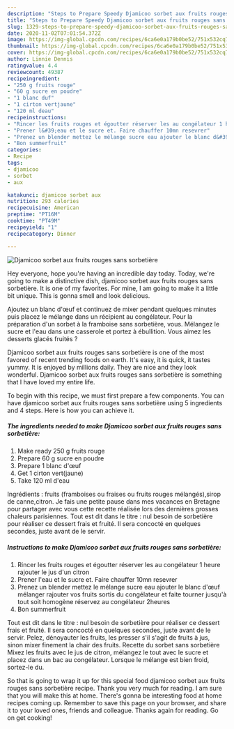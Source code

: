 ```yaml
---
description: "Steps to Prepare Speedy Djamicoo sorbet aux fruits rouges sans sorbetière"
title: "Steps to Prepare Speedy Djamicoo sorbet aux fruits rouges sans sorbetière"
slug: 1329-steps-to-prepare-speedy-djamicoo-sorbet-aux-fruits-rouges-sans-sorbetiere
date: 2020-11-02T07:01:54.372Z
image: https://img-global.cpcdn.com/recipes/6ca6e0a179b0be52/751x532cq70/djamicoo-sorbet-aux-fruits-rouges-sans-sorbetiere-photo-principale-de-la-recette.jpg
thumbnail: https://img-global.cpcdn.com/recipes/6ca6e0a179b0be52/751x532cq70/djamicoo-sorbet-aux-fruits-rouges-sans-sorbetiere-photo-principale-de-la-recette.jpg
cover: https://img-global.cpcdn.com/recipes/6ca6e0a179b0be52/751x532cq70/djamicoo-sorbet-aux-fruits-rouges-sans-sorbetiere-photo-principale-de-la-recette.jpg
author: Linnie Dennis
ratingvalue: 4.4
reviewcount: 49387
recipeingredient:
- "250 g fruits rouge"
- "60 g sucre en poudre"
- "1 blanc duf"
- "1 cirton vertjaune"
- "120 ml deau"
recipeinstructions:
- "Rincer les fruits rouges et égoutter réserver les au congélateur 1 heure rajouter le jus d&#39;un citron"
- "Prener l&#39;eau et le sucre et. Faire chauffer 10mn resevrer"
- "Prenez un blender mettez le mélange sucre eau ajouter le blanc d&#39;œuf mélanger rajouter vos fruits sortis du congélateur et faite tourner jusqu&#39;à tout soit homogène réservez au congélateur 2heures"
- "Bon summerfruit"
categories:
- Recipe
tags:
- djamicoo
- sorbet
- aux

katakunci: djamicoo sorbet aux 
nutrition: 293 calories
recipecuisine: American
preptime: "PT16M"
cooktime: "PT49M"
recipeyield: "1"
recipecategory: Dinner

---
```



![Djamicoo sorbet aux fruits rouges sans sorbetière](https://img-global.cpcdn.com/recipes/6ca6e0a179b0be52/751x532cq70/djamicoo-sorbet-aux-fruits-rouges-sans-sorbetiere-photo-principale-de-la-recette.jpg)

Hey everyone, hope you're having an incredible day today. Today, we're going to make a distinctive dish, djamicoo sorbet aux fruits rouges sans sorbetière. It is one of my favorites. For mine, I am going to make it a little bit unique. This is gonna smell and look delicious.

Ajoutez un blanc d&#39;œuf et continuez de mixer pendant quelques minutes puis placez le mélange dans un récipient au congélateur. Pour la préparation d&#39;un sorbet à la framboise sans sorbetière, vous. Mélangez le sucre et l&#39;eau dans une casserole et portez à ébullition. Vous aimez les desserts glacés fruités ?

Djamicoo sorbet aux fruits rouges sans sorbetière is one of the most favored of recent trending foods on earth. It's easy, it is quick, it tastes yummy. It is enjoyed by millions daily. They are nice and they look wonderful. Djamicoo sorbet aux fruits rouges sans sorbetière is something that I have loved my entire life.


To begin with this recipe, we must first prepare a few components. You can have djamicoo sorbet aux fruits rouges sans sorbetière using 5 ingredients and 4 steps. Here is how you can achieve it.

<!--inarticleads1-->

##### The ingredients needed to make Djamicoo sorbet aux fruits rouges sans sorbetière:

1. Make ready 250 g fruits rouge
1. Prepare 60 g sucre en poudre
1. Prepare 1 blanc d&#39;œuf
1. Get 1 cirton vert(jaune)
1. Take 120 ml d&#39;eau


Ingrédients : fruits (framboises ou fraises ou fruits rouges mélangés),sirop de canne,citron. Je fais une petite pause dans mes vacances en Bretagne pour partager avec vous cette recette réalisée lors des dernières grosses chaleurs parisiennes. Tout est dit dans le titre : nul besoin de sorbetière pour réaliser ce dessert frais et fruité. Il sera concocté en quelques secondes, juste avant de le servir. 

<!--inarticleads2-->

##### Instructions to make Djamicoo sorbet aux fruits rouges sans sorbetière:

1. Rincer les fruits rouges et égoutter réserver les au congélateur 1 heure rajouter le jus d&#39;un citron
1. Prener l&#39;eau et le sucre et. Faire chauffer 10mn resevrer
1. Prenez un blender mettez le mélange sucre eau ajouter le blanc d&#39;œuf mélanger rajouter vos fruits sortis du congélateur et faite tourner jusqu&#39;à tout soit homogène réservez au congélateur 2heures
1. Bon summerfruit


Tout est dit dans le titre : nul besoin de sorbetière pour réaliser ce dessert frais et fruité. Il sera concocté en quelques secondes, juste avant de le servir. Pelez, dénoyauter les fruits, les presser s&#39;il s&#39;agit de fruits à jus, sinon mixer finement la chair des fruits. Recette du sorbet sans sorbetière Mixez les fruits avec le jus de citron, mélangez le tout avec le sucre et placez dans un bac au congélateur. Lorsque le mélange est bien froid, sortez-le du. 

So that is going to wrap it up for this special food djamicoo sorbet aux fruits rouges sans sorbetière recipe. Thank you very much for reading. I am sure that you will make this at home. There's gonna be interesting food at home recipes coming up. Remember to save this page on your browser, and share it to your loved ones, friends and colleague. Thanks again for reading. Go on get cooking!
